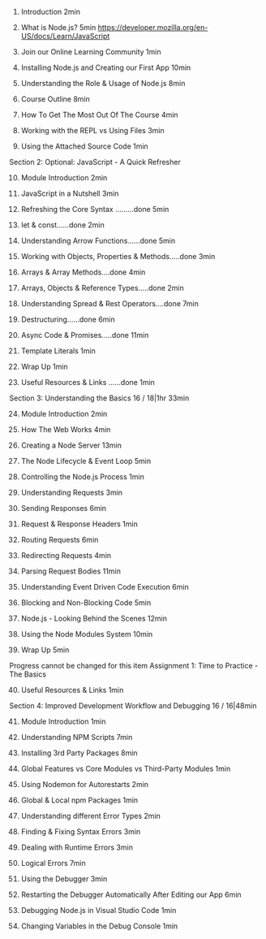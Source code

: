 
1. Introduction
2min

2. What is Node.js?
5min
https://developer.mozilla.org/en-US/docs/Learn/JavaScript
3. Join our Online Learning Community
1min

4. Installing Node.js and Creating our First App
10min

5. Understanding the Role & Usage of Node.js
8min

6. Course Outline
8min

7. How To Get The Most Out Of The Course
4min

8. Working with the REPL vs Using Files
3min

9. Using the Attached Source Code
1min



Section 2: Optional: JavaScript - A Quick Refresher

10. Module Introduction
2min

11. JavaScript in a Nutshell
3min

12. Refreshing the Core Syntax .........done
5min

13. let & const......done
2min

14. Understanding Arrow Functions......done
5min

15. Working with Objects, Properties & Methods.....done
3min

16. Arrays & Array Methods....done
4min

17. Arrays, Objects & Reference Types.....done
2min

18. Understanding Spread & Rest Operators....done
7min

19. Destructuring......done
6min

20. Async Code & Promises.....done
11min

21. Template Literals
1min

22. Wrap Up
1min

23. Useful Resources & Links ......done
1min




Section 3: Understanding the Basics
16 / 18|1hr 33min



24. Module Introduction
2min

25. How The Web Works
4min

26. Creating a Node Server
13min

27. The Node Lifecycle & Event Loop
5min

28. Controlling the Node.js Process
1min

29. Understanding Requests
3min

30. Sending Responses
6min

31. Request & Response Headers
1min

32. Routing Requests
6min

33. Redirecting Requests
4min

34. Parsing Request Bodies
11min

35. Understanding Event Driven Code Execution
6min

36. Blocking and Non-Blocking Code
5min

37. Node.js - Looking Behind the Scenes
12min

38. Using the Node Modules System
10min

39. Wrap Up
5min

Progress cannot be changed for this item
Assignment 1: Time to Practice - The Basics

40. Useful Resources & Links
1min




Section 4: Improved Development Workflow and
Debugging
16 / 16|48min

41. Module Introduction
1min

42. Understanding NPM Scripts
7min

43. Installing 3rd Party Packages
8min

44. Global Features vs Core Modules vs Third-Party Modules
1min

45. Using Nodemon for Autorestarts
2min

46. Global & Local npm Packages
1min

47. Understanding different Error Types
2min

48. Finding & Fixing Syntax Errors
3min

49. Dealing with Runtime Errors
3min

50. Logical Errors
7min

51. Using the Debugger
3min

52. Restarting the Debugger Automatically After Editing our
App
6min

53. Debugging Node.js in Visual Studio Code
1min

54. Changing Variables in the Debug Console
1min


